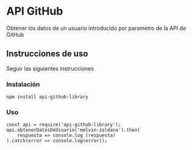 # API GitHub

Obtener los datos de un usuario introducido por parametro de la API de GitHub

## Instrucciones de uso
Seguir las siguientes instrucciones

### Instalación

```
npm install api-github-library
```

### Uso

```
const api = require('api-github-library');
api.obtenerDatosDeUsuario('melvin-zaldana').then(
    respuesta => console.log (respuesta)
).catch(error => console.log(error));
```